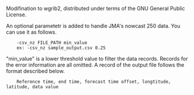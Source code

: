 Modifination to wgrib2, distributed under terms of the GNU General Public License.

An optional parametetr is added to handle JMA's nowcast 250 data. You can use it as follows.

        -csv_nz FILE_PATH min_value
        ex: -csv_nz sample_output.csv 0.25

"min_value" is a lower threshold value to filter the data records. Records for the error information are all omitted.
A record of the output file follows the format described below.

        Reference time, end time, forecast time offset, longtitude, latitude, data value

